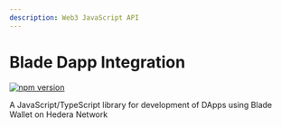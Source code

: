 ```yaml
---
description: Web3 JavaScript API
---
```


# Blade Dapp Integration

[![npm version](https://badge.fury.io/js/@bladelabs%2Fblade-web3.js.svg)](https://badge.fury.io/js/@bladelabs%2Fblade-web3.js)

A JavaScript/TypeScript library for development of DApps using Blade Wallet on Hedera Network

